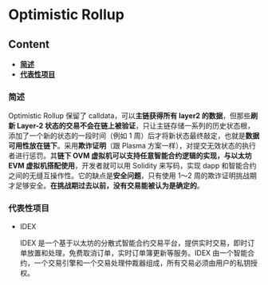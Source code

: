 # Optimistic Rollup



## Content

- [**简述**](#简述)
- [**代表性项目**](#代表性项目)

### 简述

Optimistic Rollup 保留了 calldata，可以**主链获得所有 layer2 的数据**，但那些**刷新 Layer-2 状态的交易不会在链上被验证**，只让主链存储一系列的历史状态根，添加了一个新的状态的一段时间（例如 1 周）后才将新状态最终敲定，也就是**数据可用性放在链下**。采用**欺诈证明**（跟 Plasma 方案一样），对提交无效状态的执行者进行惩罚。其**链下 OVM 虚拟机可以支持任意智能合约逻辑的实现，与以太坊 EVM 虚拟机搭配使用**，开发者就可以用 Solidity 来写码，实现 dapp 和智能合约之间的无缝互操作性。它的缺点是**安全问题**，只有使用 1～2 周的欺诈证明挑战期才足够安全。**在挑战期过去以前，没有交易能被认为是确定的**。

### 代表性项目

- IDEX

  IDEX 是一个基于以太坊的分散式智能合约交易平台，提供实时交易，即时订单放置和处理，免费取消订单，实时订单簿更新等服务。IDEX 由一个智能合约，一个交易引擎和一个交易处理仲裁器组成，所有交易必须由用户的私钥授权。